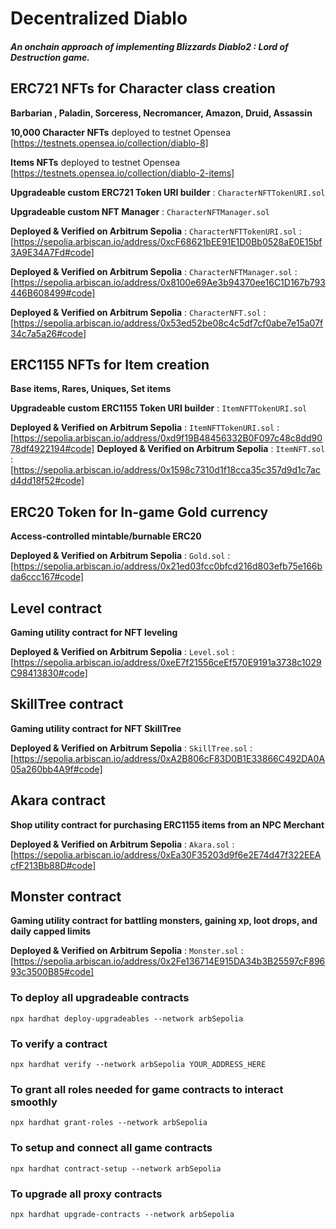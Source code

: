 # Decentralized Diablo

##### An onchain approach of implementing Blizzards Diablo2 : Lord of Destruction game.

## ERC721 NFTs for Character class creation

**Barbarian , Paladin, Sorceress, Necromancer, Amazon, Druid, Assassin**

**10,000 Character NFTs** deployed to testnet Opensea [https://testnets.opensea.io/collection/diablo-8]

**Items NFTs** deployed to testnet Opensea [https://testnets.opensea.io/collection/diablo-2-items]

**Upgradeable custom ERC721 Token URI builder** : `CharacterNFTTokenURI.sol`

**Upgradeable custom NFT Manager** : `CharacterNFTManager.sol`

**Deployed & Verified on Arbitrum Sepolia** : `CharacterNFTTokenURI.sol` : [https://sepolia.arbiscan.io/address/0xcF68621bEE91E1D0Bb0528aE0E15bf3A9E34A7Fd#code]

**Deployed & Verified on Arbitrum Sepolia** : `CharacterNFTManager.sol` : [https://sepolia.arbiscan.io/address/0x8100e69Ae3b94370ee16C1D167b793446B608499#code]

**Deployed & Verified on Arbitrum Sepolia** : `CharacterNFT.sol` : [https://sepolia.arbiscan.io/address/0x53ed52be08c4c5df7cf0abe7e15a07f34c7a5a26#code]

## ERC1155 NFTs for Item creation

**Base items, Rares, Uniques, Set items**

**Upgradeable custom ERC1155 Token URI builder** : `ItemNFTTokenURI.sol`

**Deployed & Verified on Arbitrum Sepolia** : `ItemNFTTokenURI.sol` : [https://sepolia.arbiscan.io/address/0xd9f19B48456332B0F097c48c8dd9078df4922194#code]
**Deployed & Verified on Arbitrum Sepolia** : `ItemNFT.sol` : [https://sepolia.arbiscan.io/address/0x1598c7310d1f18cca35c357d9d1c7acd4dd18f52#code]

## ERC20 Token for In-game Gold currency

**Access-controlled mintable/burnable ERC20**

**Deployed & Verified on Arbitrum Sepolia** : `Gold.sol` : [https://sepolia.arbiscan.io/address/0x21ed03fcc0bfcd216d803efb75e166bda6ccc167#code]

## Level contract

**Gaming utility contract for NFT leveling**

**Deployed & Verified on Arbitrum Sepolia** : `Level.sol` : [https://sepolia.arbiscan.io/address/0xeE7f21556ceEf570E9191a3738c1029C98413830#code]

## SkillTree contract

**Gaming utility contract for NFT SkillTree**

**Deployed & Verified on Arbitrum Sepolia** : `SkillTree.sol` : [https://sepolia.arbiscan.io/address/0xA2B806cF83D0B1E33866C492DA0A05a260bb4A9f#code]

## Akara contract

**Shop utility contract for purchasing ERC1155 items from an NPC Merchant**

**Deployed & Verified on Arbitrum Sepolia** : `Akara.sol` : [https://sepolia.arbiscan.io/address/0xEa30F35203d9f6e2E74d47f322EEAcfF213Bb88D#code]

## Monster contract

**Gaming utility contract for battling monsters, gaining xp, loot drops, and daily capped limits**

**Deployed & Verified on Arbitrum Sepolia** : `Monster.sol` : [https://sepolia.arbiscan.io/address/0x2Fe136714E915DA34b3B25597cF89693c3500B85#code]

### To deploy all upgradeable contracts

`npx hardhat deploy-upgradeables --network arbSepolia`

### To verify a contract

`npx hardhat verify --network arbSepolia YOUR_ADDRESS_HERE`

### To grant all roles needed for game contracts to interact smoothly

`npx hardhat grant-roles --network arbSepolia`

### To setup and connect all game contracts

`npx hardhat contract-setup --network arbSepolia`

### To upgrade all proxy contracts

`npx hardhat upgrade-contracts --network arbSepolia`
